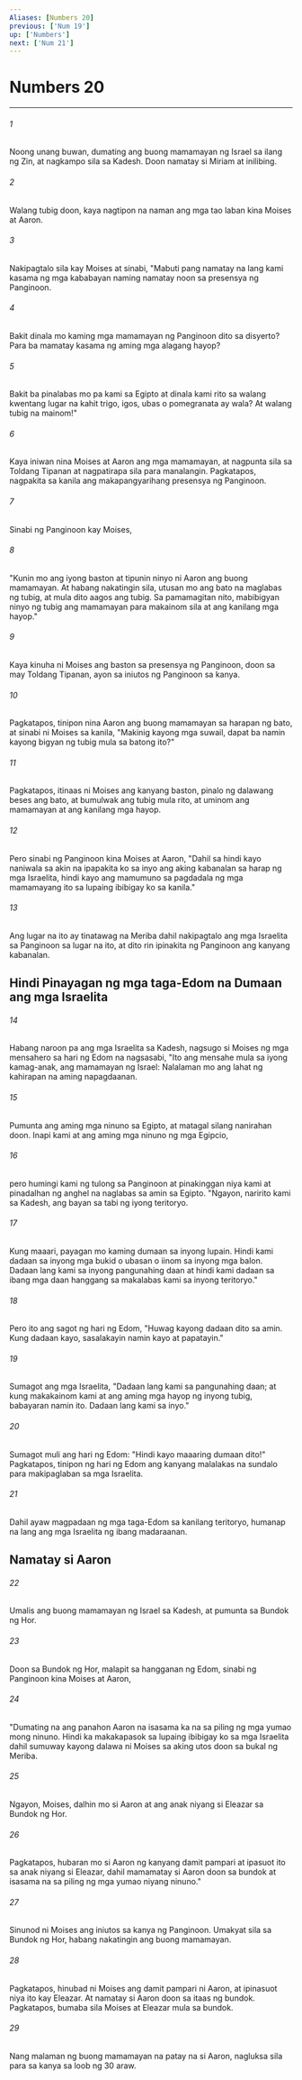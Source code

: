 ```yaml
---
Aliases: [Numbers 20]
previous: ['Num 19']
up: ['Numbers']
next: ['Num 21']
---
```

# Numbers 20

***






















###### 1 










Noong unang buwan, dumating ang buong mamamayan ng Israel sa ilang ng Zin, at nagkampo sila sa Kadesh. Doon namatay si Miriam at inilibing. 





















###### 2 










Walang tubig doon, kaya nagtipon na naman ang mga tao laban kina Moises at Aaron. 





















###### 3 










Nakipagtalo sila kay Moises at sinabi, "Mabuti pang namatay na lang kami kasama ng mga kababayan naming namatay noon sa presensya ng Panginoon. 





















###### 4 










Bakit dinala mo kaming mga mamamayan ng Panginoon dito sa disyerto? Para ba mamatay kasama ng aming mga alagang hayop? 





















###### 5 










Bakit ba pinalabas mo pa kami sa Egipto at dinala kami rito sa walang kwentang lugar na kahit trigo, igos, ubas o pomegranata ay wala? At walang tubig na mainom!" 





















###### 6 










Kaya iniwan nina Moises at Aaron ang mga mamamayan, at nagpunta sila sa Toldang Tipanan at nagpatirapa sila para manalangin. Pagkatapos, nagpakita sa kanila ang makapangyarihang presensya ng Panginoon. 





















###### 7 










Sinabi ng Panginoon kay Moises, 





















###### 8 










"Kunin mo ang iyong baston at tipunin ninyo ni Aaron ang buong mamamayan. At habang nakatingin sila, utusan mo ang bato na maglabas ng tubig, at mula dito aagos ang tubig. Sa pamamagitan nito, mabibigyan ninyo ng tubig ang mamamayan para makainom sila at ang kanilang mga hayop." 





















###### 9 










Kaya kinuha ni Moises ang baston sa presensya ng Panginoon, doon sa may Toldang Tipanan, ayon sa iniutos ng Panginoon sa kanya. 





















###### 10 










Pagkatapos, tinipon nina Aaron ang buong mamamayan sa harapan ng bato, at sinabi ni Moises sa kanila, "Makinig kayong mga suwail, dapat ba namin kayong bigyan ng tubig mula sa batong ito?" 





















###### 11 










Pagkatapos, itinaas ni Moises ang kanyang baston, pinalo ng dalawang beses ang bato, at bumulwak ang tubig mula rito, at uminom ang mamamayan at ang kanilang mga hayop. 





















###### 12 










Pero sinabi ng Panginoon kina Moises at Aaron, "Dahil sa hindi kayo naniwala sa akin na ipapakita ko sa inyo ang aking kabanalan sa harap ng mga Israelita, hindi kayo ang mamumuno sa pagdadala ng mga mamamayang ito sa lupaing ibibigay ko sa kanila." 





















###### 13 










Ang lugar na ito ay tinatawag na Meriba dahil nakipagtalo ang mga Israelita sa Panginoon sa lugar na ito, at dito rin ipinakita ng Panginoon ang kanyang kabanalan.

## Hindi Pinayagan ng mga taga-Edom na Dumaan ang mga Israelita 





















###### 14 










Habang naroon pa ang mga Israelita sa Kadesh, nagsugo si Moises ng mga mensahero sa hari ng Edom na nagsasabi, "Ito ang mensahe mula sa iyong kamag-anak, ang mamamayan ng Israel: Nalalaman mo ang lahat ng kahirapan na aming napagdaanan. 





















###### 15 










Pumunta ang aming mga ninuno sa Egipto, at matagal silang nanirahan doon. Inapi kami at ang aming mga ninuno ng mga Egipcio, 





















###### 16 










pero humingi kami ng tulong sa Panginoon at pinakinggan niya kami at pinadalhan ng anghel na naglabas sa amin sa Egipto. "Ngayon, naririto kami sa Kadesh, ang bayan sa tabi ng iyong teritoryo. 





















###### 17 










Kung maaari, payagan mo kaming dumaan sa inyong lupain. Hindi kami dadaan sa inyong mga bukid o ubasan o iinom sa inyong mga balon. Dadaan lang kami sa inyong pangunahing daan at hindi kami dadaan sa ibang mga daan hanggang sa makalabas kami sa inyong teritoryo." 





















###### 18 










Pero ito ang sagot ng hari ng Edom, "Huwag kayong dadaan dito sa amin. Kung dadaan kayo, sasalakayin namin kayo at papatayin." 





















###### 19 










Sumagot ang mga Israelita, "Dadaan lang kami sa pangunahing daan; at kung makakainom kami at ang aming mga hayop ng inyong tubig, babayaran namin ito. Dadaan lang kami sa inyo." 





















###### 20 










Sumagot muli ang hari ng Edom: "Hindi kayo maaaring dumaan dito!" Pagkatapos, tinipon ng hari ng Edom ang kanyang malalakas na sundalo para makipaglaban sa mga Israelita. 





















###### 21 










Dahil ayaw magpadaan ng mga taga-Edom sa kanilang teritoryo, humanap na lang ang mga Israelita ng ibang madaraanan.

## Namatay si Aaron 





















###### 22 










Umalis ang buong mamamayan ng Israel sa Kadesh, at pumunta sa Bundok ng Hor. 





















###### 23 










Doon sa Bundok ng Hor, malapit sa hangganan ng Edom, sinabi ng Panginoon kina Moises at Aaron, 





















###### 24 










"Dumating na ang panahon Aaron na isasama ka na sa piling ng mga yumao mong ninuno. Hindi ka makakapasok sa lupaing ibibigay ko sa mga Israelita dahil sumuway kayong dalawa ni Moises sa aking utos doon sa bukal ng Meriba. 





















###### 25 










Ngayon, Moises, dalhin mo si Aaron at ang anak niyang si Eleazar sa Bundok ng Hor. 





















###### 26 










Pagkatapos, hubaran mo si Aaron ng kanyang damit pampari at ipasuot ito sa anak niyang si Eleazar, dahil mamamatay si Aaron doon sa bundok at isasama na sa piling ng mga yumao niyang ninuno." 





















###### 27 










Sinunod ni Moises ang iniutos sa kanya ng Panginoon. Umakyat sila sa Bundok ng Hor, habang nakatingin ang buong mamamayan. 





















###### 28 










Pagkatapos, hinubad ni Moises ang damit pampari ni Aaron, at ipinasuot niya ito kay Eleazar. At namatay si Aaron doon sa itaas ng bundok. Pagkatapos, bumaba sila Moises at Eleazar mula sa bundok. 





















###### 29 










Nang malaman ng buong mamamayan na patay na si Aaron, nagluksa sila para sa kanya sa loob ng 30 araw.
